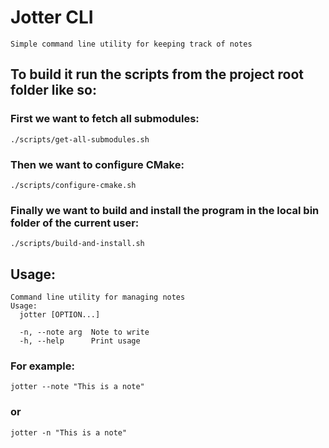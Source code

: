 # Jotter CLI
```Simple command line utility for keeping track of notes```

## To build it run the scripts from the project root folder like so:
### First we want to fetch all submodules:
```console
./scripts/get-all-submodules.sh
```
### Then we want to configure CMake:
```console
./scripts/configure-cmake.sh
```
### Finally we want to build and install the program in the local bin folder of the current user:
```console
./scripts/build-and-install.sh
```

## Usage:

```
Command line utility for managing notes
Usage:
  jotter [OPTION...]

  -n, --note arg  Note to write
  -h, --help      Print usage
```

### For example:

```console
jotter --note "This is a note"
```
### or
```console
jotter -n "This is a note"
``` 